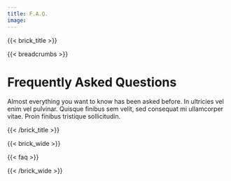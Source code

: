 ```yaml
---
title: F.A.Q.
image:
---
```


{{< brick_title >}}

{{< breadcrumbs >}}

# Frequently Asked Questions

Almost everything you want to know has been asked before. In ultricies vel enim vel pulvinar. Quisque finibus sem velit, sed consequat mi ullamcorper vitae. Proin finibus tristique sollicitudin.

{{< /brick_title >}}

{{< brick_wide >}}

{{< faq >}}

{{< /brick_wide >}}
